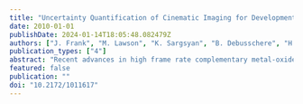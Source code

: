 ```yaml
---
title: "Uncertainty Quantification of Cinematic Imaging for Development of Predictive Simulations of Turbulent Combustion"
date: 2010-01-01
publishDate: 2024-01-14T18:05:48.082479Z
authors: ["J. Frank", "M. Lawson", "K. Sargsyan", "B. Debusschere", "H. Najm"]
publication_types: ["4"]
abstract: "Recent advances in high frame rate complementary metal-oxide-semiconductor (CMOS) cameras coupled with high repetition rate lasers have enabled laser-based imaging measurements of the temporal evolution of turbulent reacting flows. This measurement capability provides new opportunities for understanding the dynamics of turbulence-chemistry interactions, which is necessary for developing predictive simulations of turbulent combustion. However, quantitative imaging measurements using high frame rate CMOS cameras require careful characterization of the their noise, non-linear response, and variations in this response from pixel to pixel. We develop a noise model and calibration tools to mitigate these problems and to enable quantitative use of CMOS cameras. We have demonstrated proof of principle for image de-noising using both wavelet methods and Bayesian inference. The results offer new approaches for quantitative interpretation of imaging measurements from noisy data acquired with non-linear detectors. These approaches are potentially useful in many areas of scientific research that rely on quantitative imaging measurements."
featured: false
publication: ""
doi: "10.2172/1011617"
---
```


